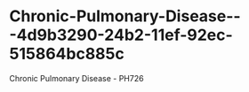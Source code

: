 # Chronic-Pulmonary-Disease---4d9b3290-24b2-11ef-92ec-515864bc885c
Chronic Pulmonary Disease - PH726
